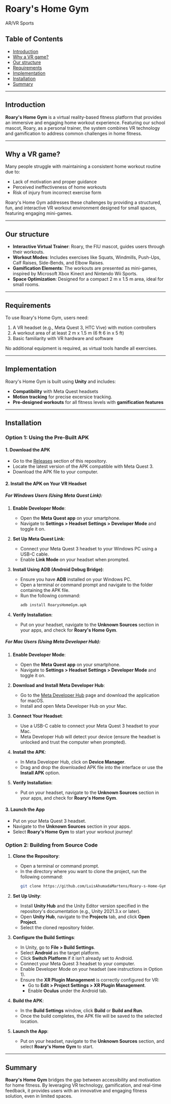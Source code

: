 # Roary's Home Gym  
AR/VR Sports  

## Table of Contents  
- [Introduction](#introduction)  
- [Why a VR game?](#why-a-vr-game)  
- [Our structure](#our-structure)  
- [Requirements](#requirements)  
- [Implementation](#implementation)  
- [Installation](#installation)  
- [Summary](#summary)  

---

## Introduction  
**Roary's Home Gym** is a virtual reality-based fitness platform that provides an immersive and engaging home workout experience. Featuring our school mascot, Roary, as a personal trainer, the system combines VR technology and gamification to address common challenges in home fitness.  

---

## Why a VR game?  
Many people struggle with maintaining a consistent home workout routine due to:
- Lack of motivation and proper guidance
- Perceived ineffectiveness of home workouts  
- Risk of injury from incorrect exercise form  

Roary's Home Gym addresses these challenges by providing a structured, fun, and interactive VR workout environment designed for small spaces, featuring engaging mini-games.

---

## Our structure   
- **Interactive Virtual Trainer**: Roary, the FIU mascot, guides users through their workouts.
- **Workout Modes**: Includes exercises like Squats, Windmills, Push-Ups, Calf Raises, Side-Bends, and Elbow Raises.
- **Gamification Elements**: The workouts are presented as mini-games, inspired by Microsoft Xbox Kinect and Nintendo Wii Sports.
- **Space Optimization**: Designed for a compact 2 m x 1.5 m area, ideal for small rooms.

---

## Requirements  
To use Roary's Home Gym, users need:  
1. A VR headset (e.g., Meta Quest 3, HTC Vive) with motion controllers
2. A workout area of at least 2 m x 1.5 m (6 ft 6 in x 5 ft)
3. Basic familiarity with VR hardware and software  

No additional equipment is required, as virtual tools handle all exercises.

---

## Implementation  
Roary's Home Gym is built using **Unity** and includes:  
- **Compatibility** with Meta Quest headsets  
- **Motion tracking** for precise excersice tracking.  
- **Pre-designed workouts** for all fitness levels with **gamification features**

---

## Installation 

### Option 1: Using the Pre-Built APK  

#### 1. **Download the APK**  
   - Go to the [Releases](/Releases) section of this repository.  
   - Locate the latest version of the APK compatible with Meta Quest 3.  
   - Download the APK file to your computer.  

#### 2. **Install the APK on Your VR Headset**  

##### **For Windows Users (Using Meta Quest Link):**  
1. **Enable Developer Mode**:  
   - Open the **Meta Quest app** on your smartphone.  
   - Navigate to **Settings > Headset Settings > Developer Mode** and toggle it on.  

2. **Set Up Meta Quest Link**:  
   - Connect your Meta Quest 3 headset to your Windows PC using a USB-C cable.  
   - Enable **Link Mode** on your headset when prompted.  

3. **Install Using ADB (Android Debug Bridge)**:  
   - Ensure you have **ADB** installed on your Windows PC.  
   - Open a terminal or command prompt and navigate to the folder containing the APK file.  
   - Run the following command:  
     ```bash  
     adb install RoarysHomeGym.apk  
     ```  

4. **Verify Installation**:  
   - Put on your headset, navigate to the **Unknown Sources** section in your apps, and check for **Roary's Home Gym**.

##### **For Mac Users (Using Meta Developer Hub):**  
1. **Enable Developer Mode**:  
   - Open the **Meta Quest app** on your smartphone.  
   - Navigate to **Settings > Headset Settings > Developer Mode** and toggle it on.  

2. **Download and Install Meta Developer Hub**:  
   - Go to the [Meta Developer Hub](https://developer.oculus.com/downloads/) page and download the application for macOS.  
   - Install and open Meta Developer Hub on your Mac.  

3. **Connect Your Headset**:  
   - Use a USB-C cable to connect your Meta Quest 3 headset to your Mac.  
   - Meta Developer Hub will detect your device (ensure the headset is unlocked and trust the computer when prompted).  

4. **Install the APK**:  
   - In Meta Developer Hub, click on **Device Manager**.  
   - Drag and drop the downloaded APK file into the interface or use the **Install APK** option.  

5. **Verify Installation**:  
   - Put on your headset, navigate to the **Unknown Sources** section in your apps, and check for **Roary's Home Gym**.

#### 3. **Launch the App**  
   - Put on your Meta Quest 3 headset.  
   - Navigate to the **Unknown Sources** section in your apps.  
   - Select **Roary's Home Gym** to start your workout journey!

### Option 2: Building from Source Code  

1. **Clone the Repository**:  
   - Open a terminal or command prompt.  
   - In the directory where you want to clone the project, run the following command:  
     ```bash  
     git clone https://github.com/LuisAhumadaMartens/Roary-s-Home-Gym  
     ```  

2. **Set Up Unity**:  
   - Install **Unity Hub** and the Unity Editor version specified in the repository's documentation (e.g., Unity 2021.3.x or later).  
   - Open **Unity Hub**, navigate to the **Projects** tab, and click **Open Project**.  
   - Select the cloned repository folder.  

3. **Configure the Build Settings**:  
   - In Unity, go to **File > Build Settings**.  
   - Select **Android** as the target platform.  
   - Click **Switch Platform** if it isn’t already set to Android.  
   - Connect your Meta Quest 3 headset to your computer.  
   - Enable Developer Mode on your headset (see instructions in Option 1).  
   - Ensure the **XR Plugin Management** is correctly configured for VR:  
     - Go to **Edit > Project Settings > XR Plugin Management**.  
     - Enable **Oculus** under the Android tab.  

4. **Build the APK**:  
   - In the **Build Settings** window, click **Build** or **Build and Run**.
   - Once the build completes, the APK file will be saved to the selected location.  

5. **Launch the App**:  
   - Put on your headset, navigate to the **Unknown Sources** section, and select **Roary's Home Gym** to start.  

---

## Summary  
**Roary's Home Gym** bridges the gap between accessibility and motivation for home fitness. By leveraging VR technology, gamification, and real-time feedback, it provides users with an innovative and engaging fitness solution, even in limited spaces.  
